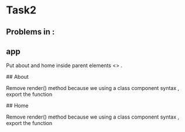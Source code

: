 # Task2
## Problems in :
## app
<p>Put about and home inside parent elements <> </>.</P>
## About
<p>Remove render() method because we using a class component syntax , export the function</P>
## Home
<p>Remove render() method because we using a class component syntax , export the function</P>

